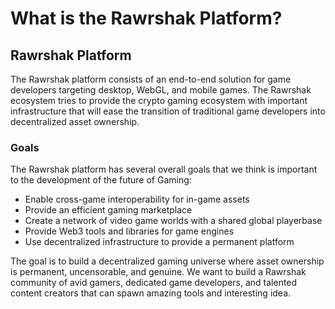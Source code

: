 # What is the Rawrshak Platform?

## Rawrshak Platform

The Rawrshak platform consists of an end-to-end solution for game developers targeting desktop, WebGL, and mobile games. The Rawrshak ecosystem tries to provide the crypto gaming ecosystem with important infrastructure that will ease the transition of traditional game developers into decentralized asset ownership.&#x20;

### Goals

The Rawrshak platform has several overall goals that we think is important to the development of the future of Gaming:

* Enable cross-game interoperability for in-game assets
* Provide an efficient gaming marketplace
* Create a network of video game worlds with a shared global playerbase&#x20;
* Provide Web3 tools and libraries for game engines
* Use decentralized infrastructure to provide a permanent platform

The goal is to build a decentralized gaming universe where asset ownership is permanent, uncensorable, and genuine. We want to build a Rawrshak community of avid gamers, dedicated game developers, and talented content creators that can spawn amazing tools and interesting idea.&#x20;
